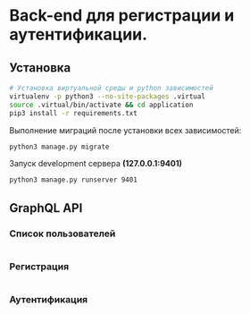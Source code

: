 # Back-end для регистрации и аутентификации.


## Установка
```bash
# Установка виртуальной среды и python зависимостей
virtualenv -p python3 --no-site-packages .virtual
source .virtual/bin/activate && cd application
pip3 install -r requirements.txt
```

Выполнение миграций после установки всех зависимостей:
```bash
python3 manage.py migrate
```

Запуск development сервера **(127.0.0.1:9401)**
```bash
python3 manage.py runserver 9401
```


## GraphQL API

### Список пользователей
```graphql

```
### Регистрация
```graphql

```
### Аутентификация
```graphql

```

